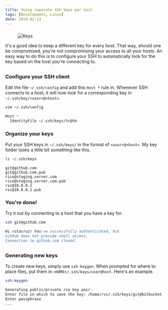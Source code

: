 ```yaml
---
title: Using separate SSH keys per host
tags: [Development, Linux]
date: 2019-02-13
---
```


###

<!-- {.-wider-literate-style} -->

<figure class='-no-pad'>
<img src='https://source.unsplash.com/pQ1HIAyOl8w/600x200' alt='Keys'>
</figure>

It's a good idea to keep a different key for every host. That way, should one be compromised, you're not compromising your access to all your hosts. An easy way to do this is to configure your SSH to automatically look for the key based on the host you're connecting to.

##

### Configure your SSH client

<!-- {.-literate-style} -->

Edit the file `~/.ssh/config` and add this `Host *` rule in. Whenever SSH connects to a host, it will now look for a corresponding key in `~/.ssh/key/<user>@<host>`.

```sh
vim ~/.ssh/config
```

```sh
Host *
  IdentityFile ~/.ssh/keys/%r@%h
```

### Organize your keys

<!-- {.-literate-style} -->

Put your SSH keys in `~/.ssh/keys/` in the format of `<user>@<host>`. My key folder looks a little bit something like this.

```sh
ls ~/.ssh/keys
```

```
git@github.com
git@github.com.pub
rico@staging.server.com
rico@staging.server.com.pub
rsc@10.8.0.1
rsc@10.8.0.1.pub
```

### You're done!

<!-- {.-literate-style} -->

Try it out by connecting to a host that you have a key for.

```sh
ssh git@github.com
```

```sh
Hi rstacruz! You've successfully authenticated, but
GitHub does not provide shell access.
Connection to github.com closed.
```

##

### Generating new keys

<!-- {.-literate-style} -->

To create new keys, simply use `ssh-keygen`. When prompted for where to place files, put them in `<HOME>/.ssh/keys/user@host`. Here's an example.

```sh
ssh-keygen
```

```sh
Generating public/private rsa key pair.
Enter file in which to save the key: /home/rsc/.ssh/keys/git@bitbucket.org
Enter passphrase
...
```
